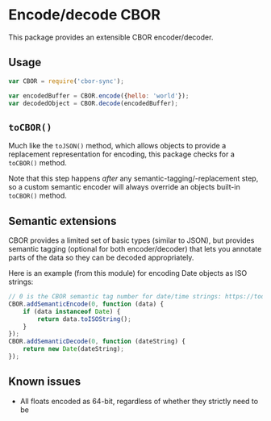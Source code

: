 # Encode/decode CBOR

This package provides an extensible CBOR encoder/decoder.

## Usage

```javascript
var CBOR = require('cbor-sync');

var encodedBuffer = CBOR.encode({hello: 'world'});
var decodedObject = CBOR.decode(encodedBuffer);
```

## `toCBOR()`

Much like the `toJSON()` method, which allows objects to provide a replacement representation for encoding, this package checks for a `toCBOR()` method.

Note that this step happens *after* any semantic-tagging/-replacement step, so a custom semantic encoder will always override an objects built-in `toCBOR()` method.

## Semantic extensions

CBOR provides a limited set of basic types (similar to JSON), but provides semantic tagging (optional for both encoder/decoder) that lets you annotate parts of the data so they can be decoded appropriately.

Here is an example (from this module) for encoding Date objects as ISO strings:

```javascript
// 0 is the CBOR semantic tag number for date/time strings: https://tools.ietf.org/html/rfc7049#section-2.4
CBOR.addSemanticEncode(0, function (data) {
	if (data instanceof Date) {
		return data.toISOString();
	}
});
CBOR.addSemanticDecode(0, function (dateString) {
	return new Date(dateString);
});
```

## Known issues

* All floats encoded as 64-bit, regardless of whether they strictly need to be